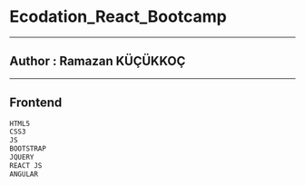 # Ecodation_React_Bootcamp
------------
## Author : Ramazan KÜÇÜKKOÇ

------------
## Frontend
```sh
HTML5
CSS3
JS
BOOTSTRAP
JQUERY
REACT JS
ANGULAR
```
